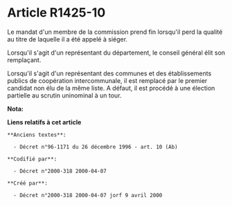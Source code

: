 # Article R1425-10

Le mandat d'un membre de la commission prend fin lorsqu'il perd la qualité au titre de laquelle il a été appelé à siéger.

Lorsqu'il s'agit d'un représentant du département, le conseil général élit son remplaçant.

Lorsqu'il s'agit d'un représentant des communes et des établissements publics de coopération intercommunale, il est remplacé
par le premier candidat non élu de la même liste. A défaut, il est procédé à une élection partielle au scrutin uninominal à
un tour.

**Nota:**



**Liens relatifs à cet article**

	**Anciens textes**:

	  - Décret n°96-1171 du 26 décembre 1996 - art. 10 (Ab)

	**Codifié par**:

	  - Décret n°2000-318 2000-04-07

	**Créé par**:

	  - Décret n°2000-318 2000-04-07 jorf 9 avril 2000
